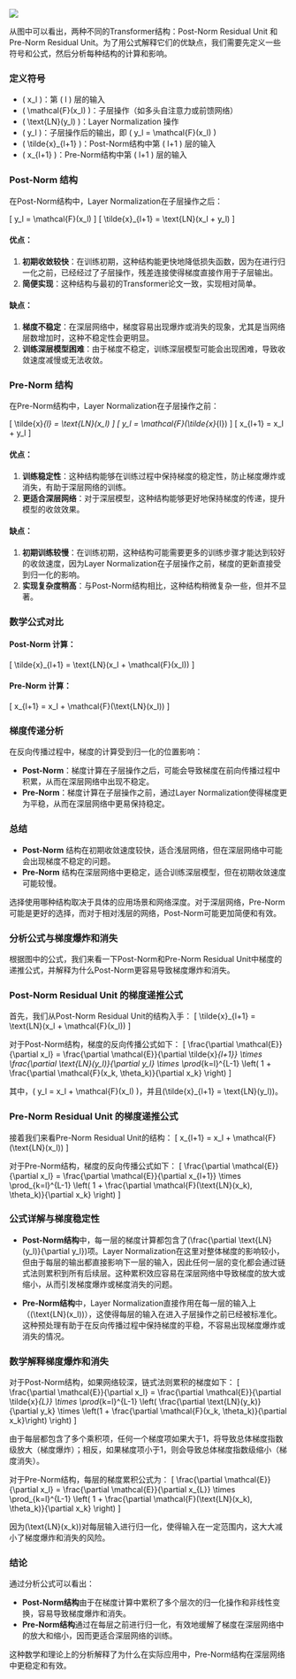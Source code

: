 ![](https://img2024.cnblogs.com/blog/3358182/202407/3358182-20240717110533959-1175740727.png)


从图中可以看出，两种不同的Transformer结构：Post-Norm Residual Unit 和 Pre-Norm Residual Unit。为了用公式解释它们的优缺点，我们需要先定义一些符号和公式，然后分析每种结构的计算和影响。

### 定义符号

- \( x_l \)：第 \( l \) 层的输入
- \( \mathcal{F}(x_l) \)：子层操作（如多头自注意力或前馈网络）
- \( \text{LN}(y_l) \)：Layer Normalization 操作
- \( y_l \)：子层操作后的输出，即 \( y_l = \mathcal{F}(x_l) \)
- \( \tilde{x}_{l+1} \)：Post-Norm结构中第 \( l+1 \) 层的输入
- \( x_{l+1} \)：Pre-Norm结构中第 \( l+1 \) 层的输入

### Post-Norm 结构

在Post-Norm结构中，Layer Normalization在子层操作之后：

\[ y_l = \mathcal{F}(x_l) \]
\[ \tilde{x}_{l+1} = \text{LN}(x_l + y_l) \]

#### 优点：
1. **初期收敛较快**：在训练初期，这种结构能更快地降低损失函数，因为在进行归一化之前，已经经过了子层操作，残差连接使得梯度直接作用于子层输出。
2. **简便实现**：这种结构与最初的Transformer论文一致，实现相对简单。

#### 缺点：
1. **梯度不稳定**：在深层网络中，梯度容易出现爆炸或消失的现象，尤其是当网络层数增加时，这种不稳定性会更明显。
2. **训练深层模型困难**：由于梯度不稳定，训练深层模型可能会出现困难，导致收敛速度减慢或无法收敛。

### Pre-Norm 结构

在Pre-Norm结构中，Layer Normalization在子层操作之前：

\[ \tilde{x}_{l} = \text{LN}(x_l) \]
\[ y_l = \mathcal{F}(\tilde{x}_{l}) \]
\[ x_{l+1} = x_l + y_l \]

#### 优点：
1. **训练稳定性**：这种结构能够在训练过程中保持梯度的稳定性，防止梯度爆炸或消失，有助于深层网络的训练。
2. **更适合深层网络**：对于深层模型，这种结构能够更好地保持梯度的传递，提升模型的收敛效果。

#### 缺点：
1. **初期训练较慢**：在训练初期，这种结构可能需要更多的训练步骤才能达到较好的收敛速度，因为Layer Normalization在子层操作之前，梯度的更新直接受到归一化的影响。
2. **实现复杂度稍高**：与Post-Norm结构相比，这种结构稍微复杂一些，但并不显著。

### 数学公式对比

#### Post-Norm 计算：
\[
\tilde{x}_{l+1} = \text{LN}(x_l + \mathcal{F}(x_l))
\]

#### Pre-Norm 计算：
\[
x_{l+1} = x_l + \mathcal{F}(\text{LN}(x_l))
\]

### 梯度传递分析

在反向传播过程中，梯度的计算受到归一化的位置影响：

- **Post-Norm**：梯度计算在子层操作之后，可能会导致梯度在前向传播过程中积累，从而在深层网络中出现不稳定。
- **Pre-Norm**：梯度计算在子层操作之前，通过Layer Normalization使得梯度更为平稳，从而在深层网络中更易保持稳定。

### 总结

- **Post-Norm** 结构在初期收敛速度较快，适合浅层网络，但在深层网络中可能会出现梯度不稳定的问题。
- **Pre-Norm** 结构在深层网络中更稳定，适合训练深层模型，但在初期收敛速度可能较慢。

选择使用哪种结构取决于具体的应用场景和网络深度。对于深层网络，Pre-Norm可能是更好的选择，而对于相对浅层的网络，Post-Norm可能更加简便和有效。

### 分析公式与梯度爆炸和消失

根据图中的公式，我们来看一下Post-Norm和Pre-Norm Residual Unit中梯度的递推公式，并解释为什么Post-Norm更容易导致梯度爆炸和消失。

### Post-Norm Residual Unit 的梯度递推公式

首先，我们从Post-Norm Residual Unit的结构入手：
\[ \tilde{x}_{l+1} = \text{LN}(x_l + \mathcal{F}(x_l)) \]

对于Post-Norm结构，梯度的反向传播公式如下：
\[ \frac{\partial \mathcal{E}}{\partial x_l} = \frac{\partial \mathcal{E}}{\partial \tilde{x}_{l+1}} \times \frac{\partial \text{LN}(y_l)}{\partial y_l} \times \prod_{k=l}^{L-1} \left( 1 + \frac{\partial \mathcal{F}(x_k, \theta_k)}{\partial x_k} \right) \]

其中，\( y_l = x_l + \mathcal{F}(x_l) \)，并且\(\tilde{x}_{l+1} = \text{LN}(y_l)\)。

### Pre-Norm Residual Unit 的梯度递推公式

接着我们来看Pre-Norm Residual Unit的结构：
\[ x_{l+1} = x_l + \mathcal{F}(\text{LN}(x_l)) \]

对于Pre-Norm结构，梯度的反向传播公式如下：
\[ \frac{\partial \mathcal{E}}{\partial x_l} = \frac{\partial \mathcal{E}}{\partial x_{l+1}} \times \prod_{k=l}^{L-1} \left( 1 + \frac{\partial \mathcal{F}(\text{LN}(x_k), \theta_k)}{\partial x_k} \right) \]

### 公式详解与梯度稳定性

- **Post-Norm结构**中，每一层的梯度计算都包含了\(\frac{\partial \text{LN}(y_l)}{\partial y_l}\)项。Layer Normalization在这里对整体梯度的影响较小，但由于每层的输出都直接影响下一层的输入，因此任何一层的变化都会通过链式法则累积到所有后续层。这种累积效应容易在深层网络中导致梯度的放大或缩小，从而引发梯度爆炸或梯度消失的问题。

- **Pre-Norm结构**中，Layer Normalization直接作用在每一层的输入上（\(\text{LN}(x_l)\)），这使得每层的输入在进入子层操作之前已经被标准化。这种预处理有助于在反向传播过程中保持梯度的平稳，不容易出现梯度爆炸或消失的情况。

### 数学解释梯度爆炸和消失

对于Post-Norm结构，如果网络较深，链式法则累积的梯度如下：
\[ \frac{\partial \mathcal{E}}{\partial x_l} = \frac{\partial \mathcal{E}}{\partial \tilde{x}_{L}} \times \prod_{k=l}^{L-1} \left( \frac{\partial \text{LN}(y_k)}{\partial y_k} \times \left(1 + \frac{\partial \mathcal{F}(x_k, \theta_k)}{\partial x_k}\right) \right) \]

由于每层都包含了多个乘积项，任何一个梯度项如果大于1，将导致总体梯度指数级放大（梯度爆炸）；相反，如果梯度项小于1，则会导致总体梯度指数级缩小（梯度消失）。

对于Pre-Norm结构，每层的梯度累积公式为：
\[ \frac{\partial \mathcal{E}}{\partial x_l} = \frac{\partial \mathcal{E}}{\partial x_{L}} \times \prod_{k=l}^{L-1} \left( 1 + \frac{\partial \mathcal{F}(\text{LN}(x_k), \theta_k)}{\partial x_k} \right) \]

因为\(\text{LN}(x_k)\)对每层输入进行归一化，使得输入在一定范围内，这大大减小了梯度爆炸和消失的风险。

### 结论

通过分析公式可以看出：
- **Post-Norm结构**由于在梯度计算中累积了多个层次的归一化操作和非线性变换，容易导致梯度爆炸和消失。
- **Pre-Norm结构**通过在每层之前进行归一化，有效地缓解了梯度在深层网络中的放大和缩小，因而更适合深层网络的训练。

这种数学和理论上的分析解释了为什么在实际应用中，Pre-Norm结构在深层网络中更稳定和有效。
